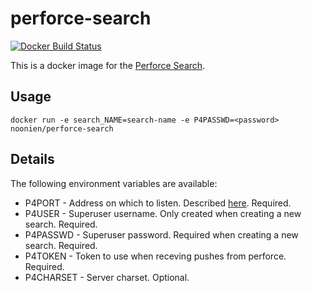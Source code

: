 perforce-search
===============
[![Docker Build Status](http://hubstatus.container42.com/noonien/perforce-search)](https://registry.hub.docker.com/u/noonien/perforce-search)

This is a docker image for the [Perforce Search](http://www.perforce.com/).

Usage
-----

    docker run -e search_NAME=search-name -e P4PASSWD=<password> noonien/perforce-search

Details
-------
The following environment variables are available:

  - P4PORT - Address on which to listen. Described [here](http://www.perforce.com/perforce/doc.current/manuals/cmdref/P4PORT.html). Required.
  - P4USER - Superuser username. Only created when creating a new search. Required.
  - P4PASSWD - Superuser password. Required when creating a new search. Required.
  - P4TOKEN - Token to use when receving pushes from perforce. Required.
  - P4CHARSET - Server charset. Optional.
